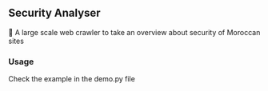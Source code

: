 ## Security Analyser

🐍 A large scale web crawler to take an overview about security of Moroccan sites

### Usage

Check the example in the demo.py file
